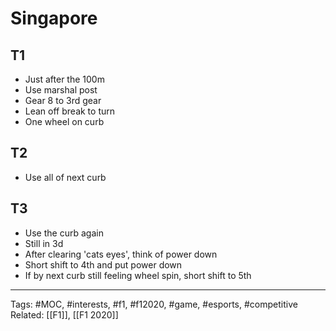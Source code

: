 # Singapore
## T1
- Just after the 100m
- Use marshal post
- Gear 8 to 3rd gear
- Lean off break to turn
- One wheel on curb

## T2
- Use all of next curb

## T3
- Use the curb again
- Still in 3d
- After clearing 'cats eyes', think of power down
- Short shift to 4th and put power down
- If by next curb still feeling wheel spin, short shift to 5th


---
Tags: #MOC, #interests, #f1, #f12020, #game, #esports, #competitive
Related: [[F1]], [[F1 2020]]